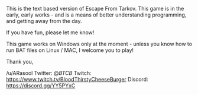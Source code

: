 This is the text based version of Escape From Tarkov. This game is in the early, early works - and is a means of better understanding programming, and getting away from the day.

If you have fun, please let me know!

This game works on Windows only at the moment - unless you know how to run BAT files on Linux / MAC, I welcome you to play!

Thank you,

/u/ARasool
Twitter: @_BTCB_
Twitch: https://www.twitch.tv/BloodThirstyCheeseBurger
Discord: https://discord.gg/YY5PYxC
